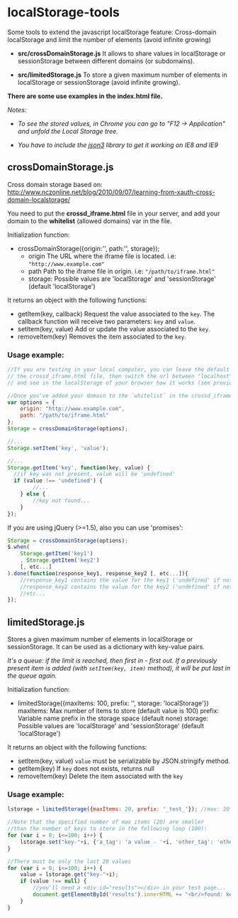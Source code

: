 localStorage-tools
==================

Some tools to extend the javascript localStorage feature: Cross-domain localStorage and limit the number of elements (avoid infinite growing)

* **src/crossDomainStorage.js**
  It allows to share values in localStorage or sessionStorage between different domains (or subdomains).

* **src/limitedStorage.js**
  To store a given maximum number of elements in localStorage or sessionStorage (avoid infinite growing).

**There are some use examples in the index.html file.**

*Notes:*

* *To see the stored values, in Chrome you can go to "F12 -> Application" and unfold the Local Storage tree.*

* *You have to include the [json3](http://bestiejs.github.io/json3/) library to get it working on IE8 and IE9*


crossDomainStorage.js
-----------------------

Cross domain storage based on: http://www.nczonline.net/blog/2010/09/07/learning-from-xauth-cross-domain-localstorage/

You need to put the **crossd_iframe.html** file in your server, and add your domain to the **whitelist** (allowed domains) var in the file.

Initialization function:
* crossDomainStorage({origin:'', path:'', storage});
    * origin The URL where the iframe file is located. i.e: `"http://www.example.com"`
    * path Path to the iframe file in origin. i.e: `"/path/to/iframe.html"`
    * storage: Possible values are 'localStorage' and 'sessionStorage' (default 'localStorage')

It returns an object with the following functions:
* getItem(key, callback)
  Request the value associated to the `key`.
  The callback function will receive two parameters: `key` and `value`.
* setItem(key, value)
  Add or update the value associated to the `key`.
* removeItem(key)
  Removes the item associated to the `key`.

### Usage example:

```javascript
//If you are testing in your local computer, you can leave the default values in
// the crossd_iframe.html file, then switch the url between "localhost" and "127.0.0.1",
// and see in the localStorage of your browser how it works (see previous Notes).

//Once you've added your domain to the `whitelist` in the crossd_iframe.html:
var options = {
    origin: "http://www.example.com",
    path: "/path/to/iframe.html"
};
Storage = crossDomainStorage(options);

//...
Storage.setItem('key', 'value');

//...
Storage.getItem('key', function(key, value) {
  //if key was not present, value will be 'undefined'
  if (value !== 'undefined') {
        //...
    } else {
        //key not found...
    }
});

```

If you are using jQuery (>=1.5), also you can use 'promises':

```javascript
Storage = crossDomainStorage(options);
$.when(
    Storage.getItem('key1')
    , Storage.getItem('key2')
    [, etc...]
).done(function(response_key1, response_key2 [, etc...]){
    //response_key1 contains the value for the key1 ('undefined' if not found)
    //response_key2 contains the value for the key2 ('undefined' if not found)
    //etc...
});
```

limitedStorage.js
-----------

Stores a given maximum number of elements in localStorage or sessionStorage.
It can be used as a dictionary with key-value pairs.

*It's a queue: if the limit is reached, then first in - first out.*
*If a previously present item is added (with `setItem(key, item)` method), it will be put last in the queue again.*

Initialization function:
* limitedStorage({maxItems: 100, prefix: '', storage: 'localStorage'})
  maxItems: Max number of items to store (default value is 100)
  prefix: Variable name prefix in the storage space (default none)
  storage: Possible values are 'localStorage' and 'sessionStorage' (default 'localStorage')

It returns an object with the following functions:
  * setItem(key, value)
    `value` must be serializable by JSON.stringify method.
  * getItem(key)
    If `key` does not exists, returns null
  * removeItem(key)
    Delete the item associated with the `key`

### Usage example:

```javascript
lstorage = limitedStorage({maxItems: 20, prefix: '_test_'}); //max: 20 items

//Note that the specified number of max items (20) are smaller
//than the number of keys to store in the following loop (100):
for (var i = 0; i<=100; i++) {
    lstorage.set("key-"+i, {'a_tag': 'a value - '+i, 'other_tag': 'other value - '+i});
}

//There must be only the last 20 values
for (var i = 0; i<=100; i++) {
    value = lstorage.get("key-"+i);
    if (value !== null) {
        //you'll need a <div id="results"></div> in your test page...
        document.getElementById('results').innerHTML += "<br/>found: key-"+i+", value: "+JSON.stringify(value);
    }
}
```
